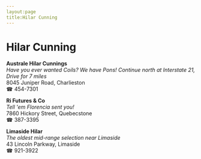 ```yaml
---
layout:page
title:Hilar Cunning
---
```

# Hilar Cunning

**Australe Hilar Cunnings**  
_Have you ever wanted Coils? We have Pons! 
Continue north at Interstate 21, Drive for 7 miles_  
8045 Juniper Road, Charlieston  
☎ 454-7301



**Ri Futures & Co**  
_Tell 'em Florencia sent you!_  
7860 Hickory Street, Quebecstone  
☎ 387-3395



**Limaside Hilar**  
_The oldest mid-range selection near Limaside_  
43 Lincoln Parkway, Limaside  
☎ 921-3922



